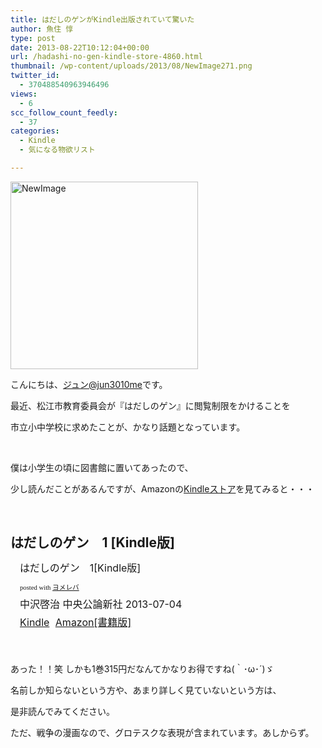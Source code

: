 ```yaml
---
title: はだしのゲンがKindle出版されていて驚いた
author: 魚住 惇
type: post
date: 2013-08-22T10:12:04+00:00
url: /hadashi-no-gen-kindle-store-4860.html
thumbnail: /wp-content/uploads/2013/08/NewImage271.png
twitter_id:
  - 370488540963946496
views:
  - 6
scc_follow_count_feedly:
  - 37
categories:
  - Kindle
  - 気になる物欲リスト

---
```

<img decoding="async" loading="lazy" title="NewImage.png" src="/wp-content/uploads/2013/08/NewImage27.png" alt="NewImage" width="300" height="300" border="0" />

<!--more-->

こんにちは、[ジュン@jun3010me][1]です。

最近、松江市教育委員会が『はだしのゲン』に閲覧制限をかけることを

市立小中学校に求めたことが、かなり話題となっています。

 

僕は小学生の頃に図書館に置いてあったので、

少し読んだことがあるんですが、Amazonの[Kindleストア][2]を見てみると・・・

 

## はだしのゲン　1 [Kindle版]

<div class="booklink-box" style="text-align: left; padding-bottom: 20px; font-size: medium; /zoom: 1; overflow: hidden;">
  <div class="booklink-image" style="float: left; margin: 0 15px 10px 0;">
    <a name="booklink" href="http://www.amazon.co.jp/exec/obidos/asin/B00DSFLA3U/jn050191-22/" rel="nofollow" target="_blank"></a><img decoding="async" style="border: none;" src="http://ecx.images-amazon.com/images/I/51DTPhGhPIL._SL160_.jpg" alt="" />
  </div>
  <div class="booklink-info" style="line-height: 120%; /zoom: 1; overflow: hidden;">
    <div class="booklink-name" style="margin-bottom: 10px; line-height: 120%;">
      <a name="booklink" href="http://www.amazon.co.jp/exec/obidos/asin/B00DSFLA3U/jn050191-22/" rel="nofollow" target="_blank"></a>はだしのゲン　1[Kindle版]</p>
      <div class="booklink-powered-date" style="font-size: 8pt; margin-top: 5px; font-family: verdana; line-height: 120%;">
        posted with <a href="http://yomereba.com" target="_blank">ヨメレバ</a>
      </div>
    </div>
    <div class="booklink-detail" style="margin-bottom: 5px;">
      中沢啓治 中央公論新社 2013-07-04
    </div>
    <div class="booklink-link2" style="margin-top: 10px;">
      <div class="shoplinkkindle" style="display: inline; margin-right: 5px;">
        <a href="http://www.amazon.co.jp/exec/obidos/ASIN/B00DSFLA3U/jn050191-22/" rel="nofollow" target="_blank">Kindle</a>
      </div>
      <div class="shoplinkamazon" style="display: inline; margin-right: 5px;">
        <a title="アマゾン" href="http://www.amazon.co.jp/exec/obidos/ASIN/4811300408/jn050191-22/" rel="nofollow" target="_blank">Amazon[書籍版]</a>
      </div>
    </div>
  </div>
  <div class="booklink-footer" style="clear: left;">
     
  </div>
</div>

あった！！笑 しかも1巻315円だなんてかなりお得ですね(｀･ω･´)ゞ

名前しか知らないという方や、あまり詳しく見ていないという方は、

是非読んでみてください。

ただ、戦争の漫画なので、グロテスクな表現が含まれています。あしからず。

 [1]: https://twitter.com/jun3010me
 [2]: http://www.amazon.co.jp/exec/obidos/ASIN/B00DSFLA3U/jn050191-22/